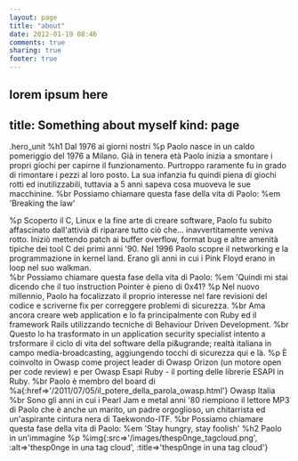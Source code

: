 ```yaml
---
layout: page
title: "about"
date: 2012-01-19 08:46
comments: true
sharing: true
footer: true
---
```

lorem ipsum here
---
title: Something about myself
kind: page
---

.hero_unit
  %h1
    Dal 1976 ai giorni nostri
  %p
    Paolo nasce in un caldo pomeriggio del 1976 a Milano. Gi&agrave; in tenera et&agrave;
    Paolo inizia a smontare i propri giochi per capirne il funzionamento.
    Purtroppo raramente fu in grado di rimontare i pezzi al loro
    posto. La sua infanzia fu quindi piena di giochi rotti ed
    inutilizzabili, tuttavia a 5 anni sapeva cosa muoveva le sue
    macchinine.
    %br
    Possiamo chiamare questa fase della vita di Paolo: 
    %em
      'Breaking the law'
    
  %p
    Scoperto il C, Linux e la fine arte di creare software, Paolo fu subito
    affascinato dall'attivi&agrave; di riparare tutto ciò che...
    inavvertitamente veniva rotto. Iniziò mettendo patch ai buffer overflow,
    format bug e altre amenit&agrave; tipiche dei tool C dei primi anni '90.
    Nel 1996 Paolo scopre il networking e la programmazione in kernel land.
    Erano gli anni in cui i Pink Floyd erano in loop nel suo walkman.  
    %br
    Possiamo chiamare questa fase della vita di Paolo: 
    %em
      'Quindi mi stai dicendo che il tuo instruction Pointer è pieno di 0x41?
  %p
    Nel nuovo millennio, Paolo ha focalizzato il proprio interesse nel fare
    revisioni del codice e scriverne fix per correggere problemi di sicurezza.
    %br
    Ama ancora creare web application e lo fa principalmente con Ruby ed il
    framework Rails utilizzando tecniche di Behaviour Driven Development.
    %br
    Questo lo ha trasformato in un application security specialist intento a
    trsformare il ciclo di vita del software della pi&ugrande; realt&agrave;
    italiana in campo media-broadcasting, aggiungendo tocchi di sicurezza qui e
    l&agrave;.
  %p
    &Egrave; coinvolto in Owasp come project leader di Owasp Orizon
    (un motore open per code review) e per Owasp Esapi Ruby - il porting delle
    librerie ESAPI in Ruby.
    %br
    Paolo &egrave; membro del board di 
    %a{:href=>'/2011/07/05/il_potere_della_parola_owasp.html'}
      Owasp Italia
    %br
    Sono gli anni in cui i Pearl Jam e metal anni '80 riempiono il lettore
    MP3 di Paolo che è anche un marito, un padre orgoglioso, un
    chitarrista ed un'aspirante cintura nera di Taekwondo-ITF.
    %br
    Possiamo chiamare questa fase della vita di Paolo: 
    %em
      'Stay hungry, stay foolish'
  %h2
    Paolo in un'immagine
  %p
    %img{:src=>'/images/thesp0nge_tagcloud.png', :alt=>'thesp0nge in una tag cloud', :title=>'thesp0nge in una tag cloud'}
